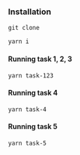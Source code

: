 ### Installation

    git clone

    yarn i

#### Running task 1, 2, 3

    yarn task-123

#### Running task 4

    yarn task-4

#### Running task 5

    yarn task-5